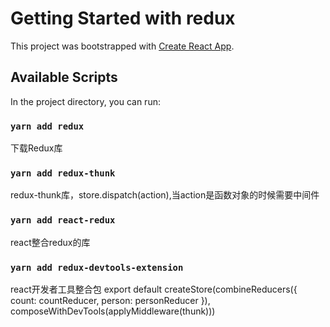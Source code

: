 # Getting Started with redux

This project was bootstrapped with [Create React App](https://github.com/facebook/create-react-app).

## Available Scripts

In the project directory, you can run:

### `yarn add redux`

下载Redux库

### `yarn add redux-thunk`

redux-thunk库，store.dispatch(action),当action是函数对象的时候需要中间件

### `yarn add react-redux`

react整合redux的库

### `yarn add redux-devtools-extension`

react开发者工具整合包
export default createStore(combineReducers({
count: countReducer,
person: personReducer
}), composeWithDevTools(applyMiddleware(thunk)))


